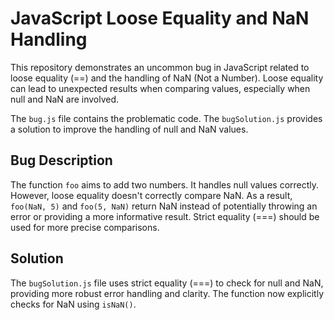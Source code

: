 # JavaScript Loose Equality and NaN Handling

This repository demonstrates an uncommon bug in JavaScript related to loose equality (==) and the handling of NaN (Not a Number).  Loose equality can lead to unexpected results when comparing values, especially when null and NaN are involved.

The `bug.js` file contains the problematic code. The `bugSolution.js` provides a solution to improve the handling of null and NaN values.

## Bug Description
The function `foo` aims to add two numbers. It handles null values correctly. However, loose equality doesn't correctly compare NaN.  As a result, `foo(NaN, 5)` and `foo(5, NaN)` return NaN instead of potentially throwing an error or providing a more informative result.  Strict equality (===) should be used for more precise comparisons.

## Solution
The `bugSolution.js` file uses strict equality (===) to check for null and NaN, providing more robust error handling and clarity.  The function now explicitly checks for NaN using `isNaN()`. 